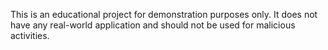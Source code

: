 This is an educational project for demonstration purposes only. It does not have any real-world application and should not be used for malicious activities.

